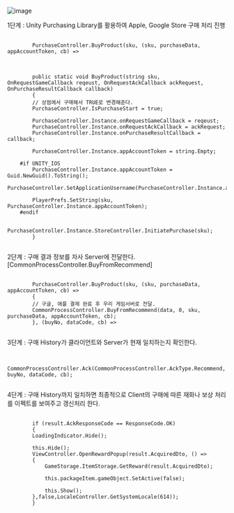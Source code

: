 ![image](https://github.com/user-attachments/assets/53ac0c47-3160-4cee-9d56-e2352e3aa898)   


1단계 : Unity Purchasing Library를 활용하여 Apple, Google Store 구매 처리 진행   
<pre>
	<code>
	    PurchaseController.BuyProduct(sku, (sku, purchaseData, appAccountToken, cb) =>
	</code>
</pre>
<pre>
	<code>
	    public static void BuyProduct(string sku, OnRequestGameCallback reqeust, OnRequestAckCallback ackRequest, OnPurchaseResultCallback callback)
	    {
		// 상점에서 구매해서 TRUE로 변경해준다.
		PurchaseController.IsPurchaseStart = true;
	
		PurchaseController.Instance.onRequestGameCallback = reqeust;
		PurchaseController.Instance.onRequestAckCallback = ackRequest;
		PurchaseController.Instance.onPurchaseResultCallback = callback;
	
		PurchaseController.Instance.appAccountToken = string.Empty;
	
	#if UNITY_IOS
		PurchaseController.Instance.appAccountToken = Guid.NewGuid().ToString();
		PurchaseController.SetApplicationUsername(PurchaseController.Instance.appAccountToken);
	
		PlayerPrefs.SetString(sku, PurchaseController.Instance.appAccountToken);
	#endif
	
		PurchaseController.Instance.StoreController.InitiatePurchase(sku);
	    }
	</code>
</pre>

2단계 : 구매 결과 정보를 자사 Server에 전달한다. [CommonProcessController.BuyFromRecommend]   
<pre>
	<code>
	    PurchaseController.BuyProduct(sku, (sku, purchaseData, appAccountToken, cb) =>
	    {
		// 구글, 애플 결제 완료 후 우리 게임서버로 전달.
		CommonProcessController.BuyFromRecommend(data, 0, sku, purchaseData, appAccountToken, cb);
	    }, (buyNo, dataCode, cb) =>
	</code>
</pre>

3단계 : 구매 History가 클라이언트와 Server가 현재 일치하는지 확인한다.
<pre>
	<code>
	    CommonProcessController.Ack(CommonProcessController.AckType.Recommend, buyNo, dataCode, cb);
	</code>
</pre>

4단계 : 구매 History까지 일치하면 최종적으로 Client의 구매에 따른 재화나 보상 처리를 이펙트를 보여주고 갱신처리 한다.
<pre>
	<code>
	    if (result.AckResponseCode == ResponseCode.OK)
	    {
		LoadingIndicator.Hide();

		this.Hide();
		ViewController.OpenRewardPopup(result.AcquiredDto, () =>
		{
		    GameStorage.ItemStorage.GetReward(result.AcquiredDto);

		    this.packageItem.gameObject.SetActive(false);

		    this.Show();
		},false,LocaleController.GetSystemLocale(614));
	    }
	</code>
</pre>
